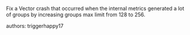 Fix a Vector crash that occurred when the internal metrics generated a lot of  groups by increasing groups max limit from 128 to 256.

authors: triggerhappy17
